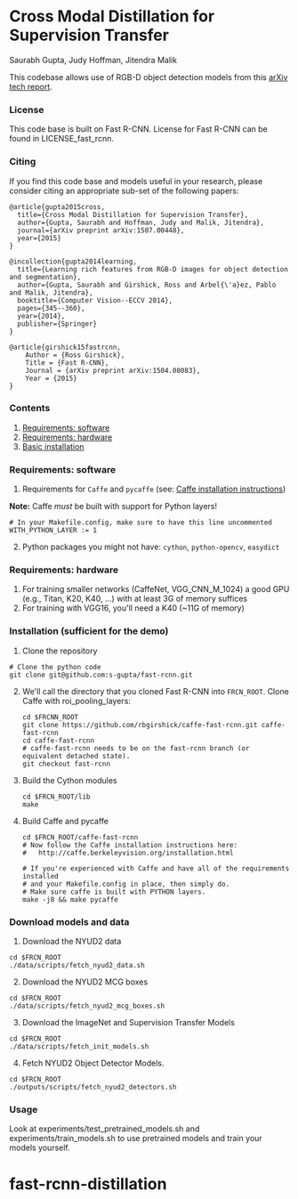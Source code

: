 # Cross Modal Distillation for Supervision Transfer
Saurabh Gupta, Judy Hoffman, Jitendra Malik

This codebase allows use of RGB-D object detection models from this [arXiv tech report](http://arxiv.org/abs/1507.00448). 

### License

This code base is built on Fast R-CNN. License for Fast R-CNN can be found in LICENSE_fast_rcnn.

### Citing 

If you find this code base and models useful in your research, please consider citing an appropriate sub-set of the following papers:

    @article{gupta2015cross,
      title={Cross Modal Distillation for Supervision Transfer},
      author={Gupta, Saurabh and Hoffman, Judy and Malik, Jitendra},
      journal={arXiv preprint arXiv:1507.00448},
      year={2015}
    }

    @incollection{gupta2014learning,
      title={Learning rich features from RGB-D images for object detection and segmentation},
      author={Gupta, Saurabh and Girshick, Ross and Arbel{\'a}ez, Pablo and Malik, Jitendra},
      booktitle={Computer Vision--ECCV 2014},
      pages={345--360},
      year={2014},
      publisher={Springer}
    }

    @article{girshick15fastrcnn,
        Author = {Ross Girshick},
        Title = {Fast R-CNN},
        Journal = {arXiv preprint arXiv:1504.08083},
        Year = {2015}
    }

### Contents
1. [Requirements: software](#requirements-software)
2. [Requirements: hardware](#requirements-hardware)
3. [Basic installation](#installation-sufficient-for-the-demo)

### Requirements: software

1. Requirements for `Caffe` and `pycaffe` (see: [Caffe installation instructions](http://caffe.berkeleyvision.org/installation.html))

  **Note:** Caffe *must* be built with support for Python layers!

  ```make
  # In your Makefile.config, make sure to have this line uncommented
  WITH_PYTHON_LAYER := 1
  ```

2. Python packages you might not have: `cython`, `python-opencv`, `easydict`

### Requirements: hardware

1. For training smaller networks (CaffeNet, VGG_CNN_M_1024) a good GPU (e.g., Titan, K20, K40, ...) with at least 3G of memory suffices
2. For training with VGG16, you'll need a K40 (~11G of memory)

### Installation (sufficient for the demo)

1. Clone the repository
  ```Shell
  # Clone the python code
  git clone git@github.com:s-gupta/fast-rcnn.git
  ```
  
2. We'll call the directory that you cloned Fast R-CNN into `FRCN_ROOT`. Clone Caffe with roi_pooling_layers:

    ```Shell
    cd $FRCNN_ROOT
    git clone https://github.com/rbgirshick/caffe-fast-rcnn.git caffe-fast-rcnn
    cd caffe-fast-rcnn
    # caffe-fast-rcnn needs to be on the fast-rcnn branch (or equivalent detached state).
    git checkout fast-rcnn
    ```
    
3. Build the Cython modules
    ```Shell
    cd $FRCN_ROOT/lib
    make
    ```
    
4. Build Caffe and pycaffe
    ```Shell
    cd $FRCN_ROOT/caffe-fast-rcnn
    # Now follow the Caffe installation instructions here:
    #   http://caffe.berkeleyvision.org/installation.html

    # If you're experienced with Caffe and have all of the requirements installed
    # and your Makefile.config in place, then simply do.
    # Make sure caffe is built with PYTHON layers.
    make -j8 && make pycaffe
    ```
    
### Download models and data
1. Download the NYUD2 data

  ```Shell
  cd $FRCN_ROOT
  ./data/scripts/fetch_nyud2_data.sh
  ```
	
2. Download the NYUD2 MCG boxes

  ```Shell
  cd $FRCN_ROOT
  ./data/scripts/fetch_nyud2_mcg_boxes.sh
  ```

3. Download the ImageNet and Supervision Transfer Models 

  ```Shell
  cd $FRCN_ROOT
  ./data/scripts/fetch_init_models.sh
  ```

4. Fetch NYUD2 Object Detector Models.

  ```Shell
  cd $FRCN_ROOT
  ./outputs/scripts/fetch_nyud2_detectors.sh
  ```

### Usage

Look at experiments/test_pretrained_models.sh and experiments/train_models.sh to use pretrained models and train your models yourself.
# fast-rcnn-distillation
